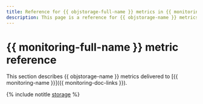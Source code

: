 ```yaml
---
title: Reference for {{ objstorage-full-name }} metrics in {{ monitoring-full-name }}
description: This page is a reference for {{ objstorage-name }} metrics delivered to {{ monitoring-full-name }}.
---
```


# {{ monitoring-full-name }} metric reference

This section describes {{ objstorage-name }} metrics delivered to [{{ monitoring-name }}]({{ monitoring-doc-links }}).

{% include notitle [storage](../_includes/monitoring/metrics-ref/storage.md) %}